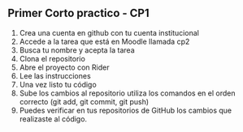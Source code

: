 ## Primer Corto practico - CP1

1. Crea una cuenta en github con tu cuenta institucional
2. Accede a la tarea que está en Moodle llamada cp2
3. Busca tu nombre y acepta la tarea 
4. Clona el repositorio
5. Abre el proyecto con Rider
6. Lee las instrucciones
7. Una vez listo tu código 
8. Sube los cambios al repositorio  utiliza los comandos en el orden correcto (git add, git commit, git push)
9. Puedes verificar en tus repositorios de GitHub los cambios que realizaste al código.